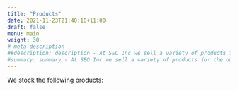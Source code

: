 ```yaml
---
title: "Products"
date: 2021-11-23T21:40:16+11:00
draft: false
menu: main
weight: 30
# meta description
##description: description - At SEO Inc we sell a variety of products for the outdoors, included mountain bikes, quad bikes and trailers.
#summary: summary - At SEO Inc we sell a variety of products for the outdoors, included mountain bikes, quad bikes and trailers.
---
```

We stock the following products:

